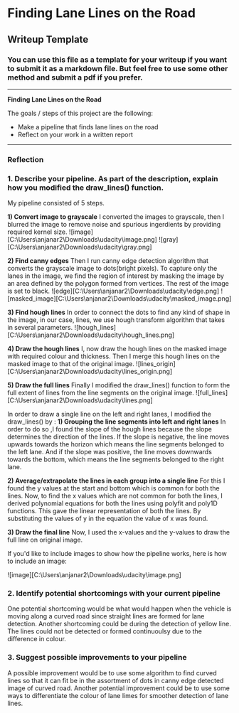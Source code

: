 # **Finding Lane Lines on the Road** 

## Writeup Template

### You can use this file as a template for your writeup if you want to submit it as a markdown file. But feel free to use some other method and submit a pdf if you prefer.

---

**Finding Lane Lines on the Road**

The goals / steps of this project are the following:
* Make a pipeline that finds lane lines on the road
* Reflect on your work in a written report


[//]: # (Image References)

[image1]: ./examples/grayscale.jpg "Grayscale"

---

### Reflection

### 1. Describe your pipeline. As part of the description, explain how you modified the draw_lines() function.

My pipeline consisted of 5 steps. 

**1) Convert image to grayscale**
I converted the images to grayscale, then I blurred the image to remove noise and spurious ingerdients by providing required kernel size. 
![image][C:\Users\anjanar2\Downloads\udacity\image.png]
![gray][C:\Users\anjanar2\Downloads\udacity\gray.png]

**2) Find canny edges**
Then I run canny edge detection algorithm that converts the grayscale image to dots(bright pixels). To capture only the lanes in the image, we find the region of interest by masking the image by an area defined by the polygon formed from vertices. The rest of the image is set to black. 
![edge][C:\Users\anjanar2\Downloads\udacity\edge.png]
![masked_image][C:\Users\anjanar2\Downloads\udacity\masked_image.png]

**3) Find hough lines**
In order to connect the dots to find any kind of shape in the image, in our case, lines, we use hough transform algorithm that takes in several parameters.
![hough_lines][C:\Users\anjanar2\Downloads\udacity\hough_lines.png]

**4) Draw the hough lines**
I, now draw the hough lines on the masked image with required colour and thickness. Then I merge this hough lines on the masked image 
to that of the original image.
![lines_origin][C:\Users\anjanar2\Downloads\udacity\lines_origin.png]

**5) Draw the full lines**
Finally I modified the draw_lines() function to form the full extent of lines from the line segments on the original image.
![full_lines][C:\Users\anjanar2\Downloads\udacity\lines.png]


In order to draw a single line on the left and right lanes, I modified the draw_lines() by :
**1) Grouping the line segments into left and right lanes**
In order to do so ,I found the slope of the hough lines because the slope determines the direction of the lines. If the slope is negative, the line moves upwards towards the horizon which means the line segments belonged to the left lane. And if the slope was positive, the line moves downwards towards the bottom, which means the line segments belonged to the right lane.

**2) Average/extrapolate the lines in each group into a single line**
For this I found the y values at the start and bottom which is common for both the lines. Now, to find the x values which are not common for both the lines, I derived polynomial equations for both the lines using polyfit and poly1D functions. This gave the linear representation of both the lines. By substituting the values of y in the equation the value of x was found. 

**3) Draw the final line**
Now, I used the x-values and the y-values to draw the full line on original image.

If you'd like to include images to show how the pipeline works, here is how to include an image: 

![image][C:\Users\anjanar2\Downloads\udacity\image.png]


### 2. Identify potential shortcomings with your current pipeline


One potential shortcoming would be what would happen when the vehicle is moving along a curved road since straight lines are formed for lane detection.
Another shortcoming could be during the detection of yellow line. The lines could not be detected or formed continuoulsy due to the
difference in colour.


### 3. Suggest possible improvements to your pipeline

A possible improvement would be to use some algorithm to find curved lines so that it can fit be in the assortment of dots in canny edge detected image of curved road.
Another potential improvement could be to use some ways to differentiate the colour of lane limes for smoother detection of lane lines.
